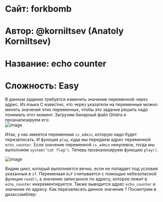 
# Сайт: forkbomb
# Автор: @korniltsev (Anatoly Korniltsev)
# Название: echo counter
# Сложность: Easy


В данном задании требуется изменить значение переменной через адрес. Из языка C известно, что через указатели на переменные можно менять значения этих переменных, чтобы это задание решить надо понимать этот момент. Загрузим бинарный файл Ghidra и проанализируем его: <br />
![image](https://github.com/user-attachments/assets/a1ef1646-9467-414a-a290-74f7bf85a6ca)

Итак, у нас имеется переменная `is_admin`, которую надо будет перезаписать. И функция `play`, куда мы передаем адрес переменной `echo_counter`. Если значение переменной `is_admin` ненулевое, тогда 
мы выполняем `system("cat flag")`. Теперь проанализируем функцию `play()`. <br />

![image](https://github.com/user-attachments/assets/ec40b787-1390-4259-854f-206b75ea4a6c)

Видим цикл, который выполняется вечно, если не попадает под условия указанные в `if`. Переменаая `buf` считывается с помощью небезопасной функции `read()`, а значение записанное по адресу, 
которое лежит в `echo_counter` инкрементируется. Также выводится адрес `echo_counter` и значение по адресу.  Как перезаписать данное значение ? Посмотрим в дизассемблер: <br />





